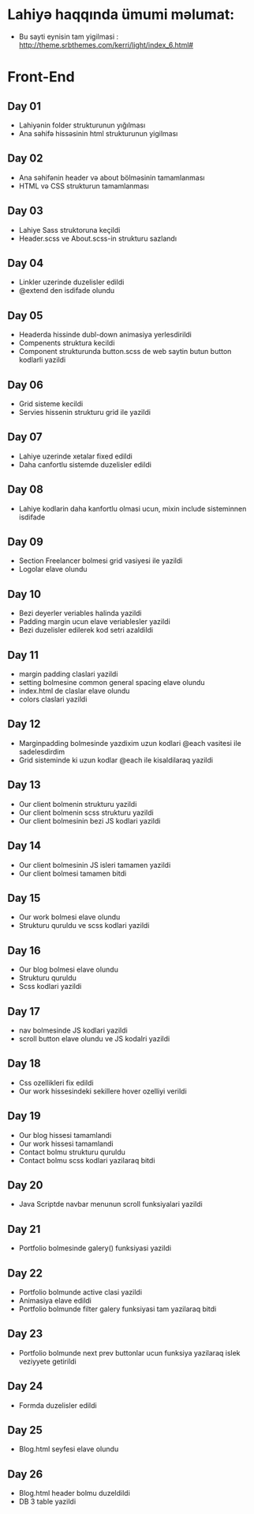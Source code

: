 # Lahiyə haqqında ümumi məlumat:
 - Bu sayti eynisin tam yigilmasi : http://theme.srbthemes.com/kerri/light/index_6.html#

# Front-End
## Day 01
- Lahiyənin folder strukturunun yığılması
- Ana səhifə hissəsinin html strukturunun yigilması

## Day 02
- Ana səhifənin header və about bölməsinin tamamlanması
- HTML və CSS strukturun tamamlanması

## Day 03
- Lahiye Sass struktoruna keçildi
- Header.scss ve About.scss-in strukturu sazlandı

## Day 04
- Linkler uzerinde duzelisler edildi
- @extend den isdifade olundu

## Day 05
- Headerda hissinde dubl-down animasiya yerlesdirildi
- Compenents struktura kecildi
- Component strukturunda button.scss de web saytin butun button kodlarli yazildi

## Day 06
- Grid sisteme kecildi
- Servies hissenin strukturu grid ile yazildi

## Day 07
- Lahiye uzerinde xetalar fixed edildi
- Daha canfortlu sistemde duzelisler edildi

## Day 08
- Lahiye kodlarin daha kanfortlu olmasi ucun, mixin include sisteminnen isdifade

## Day 09
- Section Freelancer bolmesi grid vasiyesi ile yazildi
- Logolar elave olundu

## Day 10
- Bezi deyerler veriables halinda yazildi
- Padding margin ucun elave veriablesler yazildi
- Bezi duzelisler edilerek kod setri azaldildi

## Day 11
- margin padding claslari yazildi
- setting bolmesine common general spacing elave olundu
- index.html de claslar elave olundu
- colors claslari yazildi

## Day 12
- Marginpadding bolmesinde yazdixim uzun kodlari @each vasitesi ile sadelesdirdim
- Grid sisteminde ki uzun kodlar @each ile kisaldilaraq yazildi

## Day 13
- Our client bolmenin strukturu  yazildi
- Our client bolmenin scss strukturu  yazildi
- Our client bolmesinin bezi  JS kodlari yazildi

## Day 14
- Our client bolmesinin JS isleri tamamen yazildi
- Our client bolmesi tamamen bitdi

## Day 15
- Our work bolmesi elave olundu
- Strukturu quruldu ve scss kodlari yazildi

## Day 16
- Our blog bolmesi elave olundu
- Strukturu quruldu
- Scss kodlari yazildi

## Day 17
- nav bolmesinde JS kodlari yazildi
- scroll button elave olundu ve JS kodalri yazildi

## Day 18
- Css ozellikleri fix edildi
- Our work hissesindeki sekillere hover ozelliyi verildi

## Day 19
- Our blog hissesi tamamlandi
- Our work hissesi tamamlandi
- Contact bolmu strukturu quruldu
- Contact bolmu scss kodlari yazilaraq bitdi

## Day 20
- Java Scriptde navbar menunun scroll funksiyalari yazildi

## Day 21
- Portfolio bolmesinde galery() funksiyasi yazildi

## Day 22
- Portfolio bolmunde active clasi yazildi
- Animasiya elave edildi
- Portfolio bolmunde filter galery funksiyasi tam yazilaraq bitdi

## Day 23
- Portfolio bolmunde next prev buttonlar ucun funksiya yazilaraq islek veziyyete getirildi

## Day 24
- Formda duzelisler edildi

## Day 25
- Blog.html seyfesi elave olundu

## Day 26
- Blog.html header bolmu duzeldildi
- DB 3 table yazildi
